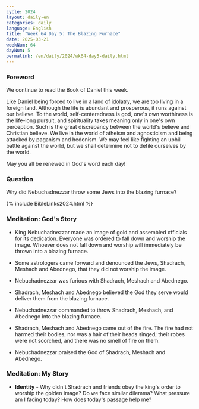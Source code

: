 ```yaml
---
cycle: 2024
layout: daily-en
categories: daily
language: English
title: "Week 64 Day 5: The Blazing Furnace"
date: 2025-03-21
weekNum: 64
dayNum: 5
permalink: /en/daily/2024/wk64-day5-daily.html
---
```


### Foreword     
We continue to read the Book of Daniel this week.

Like Daniel being forced to live in a land of idolatry, we are too living in a foreign land. Although the life is abundant and prosperous, it runs against our believe. To the world, self-centeredness is god, one's own worthiness is the life-long pursuit, and spirituality takes meaning only in one's own perception. Such is the great discrepancy between the world's believe and Christian believe. We live in the world of atheism and agnosticism and being attacked by paganism and hedonism. We may feel like fighting an uphill battle against the world, but we shall determine not to defile ourselves by the world.

May you all be renewed in God's word each day!

### Question     
Why did Nebuchadnezzar throw some Jews into the blazing furnace?

{% include BibleLinks2024.html %}

### Meditation: God's Story   
+ King Nebuchadnezzar made an image of gold and assembled officials for its dedication. Everyone was ordered to fall down and worship the image. Whoever does not fall down and worship will immediately be thrown into a blazing furnace. 

+ Some astrologers came forward and denounced the Jews, Shadrach, Meshach and Abednego, that they did not worship the image. 

+ Nebuchadnezzar was furious with Shadrach, Meshach and Abednego. 

+ Shadrach, Meshach and Abednego believed the God they serve would deliver them from the blazing furnace. 

+ Nebuchadnezzar commanded to throw Shadrach, Meshach, and Abednego into the blazing furnace. 

+ Shadrach, Meshach and Abednego came out of the fire. The fire had not harmed their bodies, nor was a hair of their heads singed; their robes were not scorched, and there was no smell of fire on them. 

+ Nebuchadnezzar praised the God of Shadrach, Meshach and Abednego. 

### Meditation: My Story   
+ **Identity** - Why didn't Shadrach and friends obey the king's order to worship the golden image? Do we face similar dilemma? What pressure am I facing today? How does today's passage help me? 
